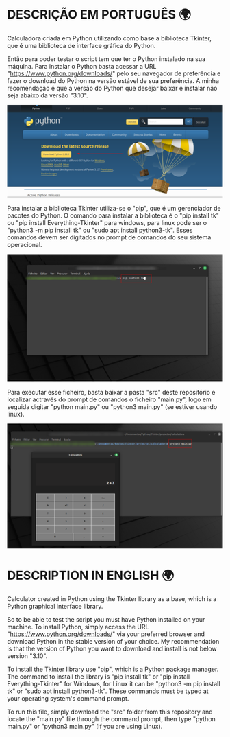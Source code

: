 # DESCRIÇÃO EM PORTUGUÊS 🌍
    
Calculadora criada em Python utilizando como base a biblioteca Tkinter, que é uma biblioteca de interface gráfica do Python.

Então para poder testar o script tem que ter o Python instalado na sua máquina. Para instalar o Python basta acessar a URL "<a href="https://www.python.org/downloads" target="_blank">https://www.python.org/downloads/</a>" pelo seu navegador de preferência e fazer o download do Python na versão estável de sua preferência. A minha recomendação é que a versão do Python que desejar baixar e instalar não seja abaixo da versão "3.10".

<img src="/readme-files/python-site.png" alt="Python Download Image">
    
Para instalar a biblioteca Tkinter utiliza-se o "pip", que é um gerenciador de pacotes do Python. O comando para instalar a biblioteca é o "pip install tk" ou "pip install Everything-Tkinter" para windows, para linux pode ser o "python3 -m pip install tk" ou "sudo apt install python3-tk". Esses comandos devem ser digitados no prompt de comandos do seu sistema operacional.

<img src="readme-files/tkinter-instalation.png" alt="Tkinter library ">

Para executar esse ficheiro, basta baixar a pasta "src" deste repositório e localizar actravés do prompt de comandos o ficheiro "main.py", logo em seguida digitar "python main.py" ou "python3 main.py" (se estiver usando linux).

<img src="readme-files/script-execution.png" alt="Execution script main.py">

# DESCRIPTION IN ENGLISH 🌍

Calculator created in Python using the Tkinter library as a base, which is a Python graphical interface library.

So to be able to test the script you must have Python installed on your machine. To install Python, simply access the URL "<a href="https://www.python.org/downloads" target="_blank">https://www.python.org/downloads/</a>" via your preferred browser and download Python in the stable version of your choice. My recommendation is that the version of Python you want to download and install is not below version "3.10".
    
To install the Tkinter library use "pip", which is a Python package manager. The command to install the library is "pip install tk" or "pip install Everything-Tkinter" for Windows, for Linux it can be "python3 -m pip install tk" or "sudo apt install python3-tk". These commands must be typed at your operating system's command prompt.

To run this file, simply download the "src" folder from this repository and locate the "main.py" file through the command prompt, then type "python main.py" or "python3 main.py" (if you are using Linux).
